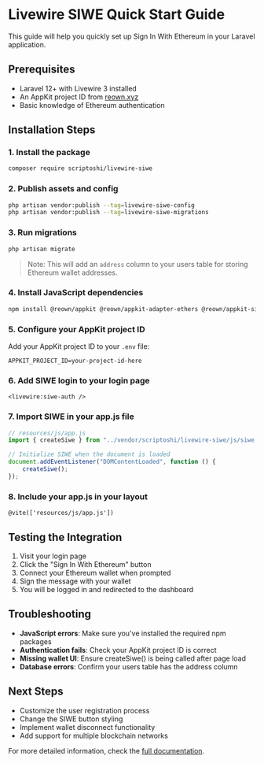 # Livewire SIWE Quick Start Guide

This guide will help you quickly set up Sign In With Ethereum in your Laravel application.

## Prerequisites

-   Laravel 12+ with Livewire 3 installed
-   An AppKit project ID from [reown.xyz](https://reown.xyz)
-   Basic knowledge of Ethereum authentication

## Installation Steps

### 1. Install the package

```bash
composer require scriptoshi/livewire-siwe
```

### 2. Publish assets and config

```bash
php artisan vendor:publish --tag=livewire-siwe-config
php artisan vendor:publish --tag=livewire-siwe-migrations
```

### 3. Run migrations

```bash
php artisan migrate
```

> Note: This will add an `address` column to your users table for storing Ethereum wallet addresses.

### 4. Install JavaScript dependencies

```bash
npm install @reown/appkit @reown/appkit-adapter-ethers @reown/appkit-siwe
```

### 5. Configure your AppKit project ID

Add your AppKit project ID to your `.env` file:

```
APPKIT_PROJECT_ID=your-project-id-here
```

### 6. Add SIWE login to your login page

```blade
<livewire:siwe-auth />
```

### 7. Import SIWE in your app.js file

```javascript
// resources/js/app.js
import { createSiwe } from "../vendor/scriptoshi/livewire-siwe/js/siwe.js";

// Initialize SIWE when the document is loaded
document.addEventListener("DOMContentLoaded", function () {
    createSiwe();
});
```

### 8. Include your app.js in your layout

```blade
@vite(['resources/js/app.js'])
```

## Testing the Integration

1. Visit your login page
2. Click the "Sign In With Ethereum" button
3. Connect your Ethereum wallet when prompted
4. Sign the message with your wallet
5. You will be logged in and redirected to the dashboard

## Troubleshooting

-   **JavaScript errors**: Make sure you've installed the required npm packages
-   **Authentication fails**: Check your AppKit project ID is correct
-   **Missing wallet UI**: Ensure createSiwe() is being called after page load
-   **Database errors**: Confirm your users table has the address column

## Next Steps

-   Customize the user registration process
-   Change the SIWE button styling
-   Implement wallet disconnect functionality
-   Add support for multiple blockchain networks

For more detailed information, check the [full documentation](README.md).
